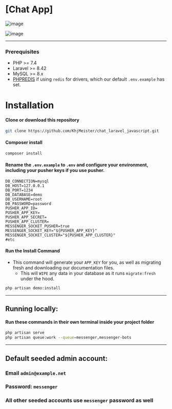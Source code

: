 # [Chat App]

![image](https://user-images.githubusercontent.com/95680946/193211210-bf8f2b48-f10d-429c-829e-486f358873c9.png)

![image](https://user-images.githubusercontent.com/95680946/193211472-6bd3574a-45d6-42fd-857a-022580e04488.png)


---


### Prerequisites
- PHP >= 7.4
- Laravel >= 8.42
- MySQL >= 8.x
- [PHPREDIS](https://github.com/phpredis/phpredis/blob/develop/INSTALL.markdown) if using `redis` for drivers, which our default `.env.example` has set.


# Installation

#### Clone or download this repository
```bash
git clone https://github.com/KhjMeister/chat_laravel_javascript.git
```

#### Composer install
```bash
composer install
```

#### Rename the `.env.example` to `.env` and configure your environment, including your pusher keys if you use pusher.
```dotenv
DB_CONNECTION=mysql
DB_HOST=127.0.0.1
DB_PORT=1234
DB_DATABASE=demo
DB_USERNAME=root
DB_PASSWORD=password
PUSHER_APP_ID=
PUSHER_APP_KEY=
PUSHER_APP_SECRET=
PUSHER_APP_CLUSTER=
MESSENGER_SOCKET_PUSHER=true
MESSENGER_SOCKET_KEY="${PUSHER_APP_KEY}"
MESSENGER_SOCKET_CLUSTER="${PUSHER_APP_CLUSTER}"
#etc
```

#### Run the Install Command
- This command will generate your `APP_KEY` for you, as well as migrating fresh and downloading our documentation files.
  - This will `WIPE` any data in your database as it runs `migrate:fresh` under the hood.
```bash
php artisan demo:install
```

---

## Running locally:

#### Run these commands in their own terminal inside your project folder
```bash
php artisan serve
php artisan queue:work --queue=messenger,messenger-bots
```

---

## Default seeded admin account:

### Email `admin@example.net`

### Password: `messenger`

### All other seeded accounts use `messenger` password as well


